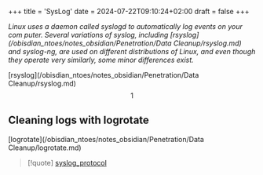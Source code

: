 +++
title = 'SysLog'
date = 2024-07-22T09:10:24+02:00
draft = false
+++

*Linux uses a daemon called syslogd to automatically log events on  your com­
puter. Several variations of syslog, including [rsyslog](/obisdian_ntoes/notes_obsidian/Penetration/Data Cleanup/rsyslog.md) and syslog-ng, are used
on different distributions of Linux, and even though they operate very simi­larly, some minor differences exist.*

[rsyslog](/obisdian_ntoes/notes_obsidian/Penetration/Data Cleanup/rsyslog.md)
$$1$$

## Cleaning logs with logrotate

[logrotate](/obisdian_ntoes/notes_obsidian/Penetration/Data Cleanup/logrotate.md)




>[!quote] [syslog_protocol](/protocols/syslog_protocol.md)